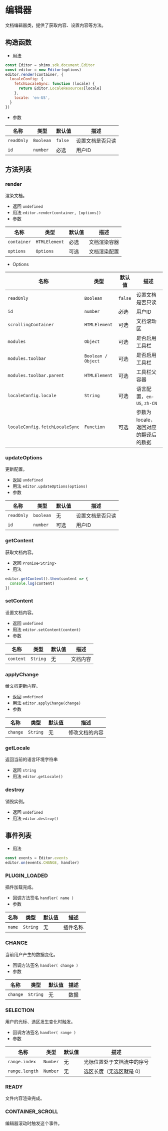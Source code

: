 # 编辑器

文档编辑器类，提供了获取内容、设置内容等方法。

## 构造函数

* 用法

```js
const Editor = shimo.sdk.document.Editor
const editor = new Editor(options)
editor.render(container, {
  localeConfig: {
    fetchLocaleSync: function (locale) {
      return Editor.LocaleResources[locale]
    },
    locale: 'en-US',
  }
})
```

* 参数

| 名称               | 类型      | 默认值  | 描述             |
| ------------------ | --------- | ------- | ---------------- |
| `readOnly` | `Boolean` | `false` | 设置文档是否只读 |
| `id`| `number`      | 必选     | 用户ID     |

## 方法列表

### render

渲染文档。

* 返回 `undefined`
* 用法 `editor.render(container, [options])`
* 参数

| 名称                | 类型          | 默认值 | 描述         |
| ------------------- | ------------- | ------ | ------------ |
| `container`         | `HTMLElement`      | 必选     | 文档渲染容器     |
| `options`         | `Options`      | 可选     | 文档渲染配置     |

* Options

| 名称                | 类型          | 默认值 | 描述         |
| ------------------- | ------------- | ------ | ------------ |
| `readOnly` | `Boolean` | `false` | 设置文档是否只读 |
| `id`| `number`      | 必选     | 用户ID     |
| `scrollingContainer`| `HTMLElement`      | 可选     | 文档滚动区     |
| `modules`| `Object`      | 可选     | 是否启用工具栏     |
| `modules.toolbar`| `Boolean / Object`      | 可选     | 是否启用工具栏     |
| `modules.toolbar.parent`| `HTMLElement`      | 可选     | 工具栏父容器     |
| `localeConfig.locale`| `String`      | 可选     | 语言配置，`en-US`, `zh-CN`     |
| `localeConfig.fetchLocaleSync`| `Function`      | 可选     | 参数为locale，返回对应的翻译后的数据     |

### updateOptions

更新配置。

* 返回 `undefined`
* 用法 `editor.updateOptions(options)`
* 参数

| 名称                | 类型          | 默认值 | 描述         |
| ------------------- | ------------- | ------ | ------------ |
| `readOnly`        | `boolean`       | 无     | 设置文档是否只读 |
| `id`| `number`      | 可选     | 用户ID     |

### getContent

获取文档内容。

* 返回 `Promise<String>`
* 用法

```js
editor.getContent().then(content => {
  console.log(content)
})
```

### setContent

设置文档内容。

* 返回 `undefined`
* 用法 `editor.setContent(content)`
* 参数

| 名称            | 类型     | 默认值 | 描述                      |
| --------------- | -------- | ------ | ------------------------- |
| `content`       | `String` | 无     | 文档内容                  |

### applyChange

给文档更新内容。

* 返回 `undefined`
* 用法 `editor.applyChange(change)`
* 参数

| 名称            | 类型     | 默认值 | 描述                      |
| --------------- | -------- | ------ | ------------------------- |
| `change`       | `String` | 无     | 修改文档的内容                  |

### getLocale

返回当前的语言环境字符串

* 返回 `string`
* 用法 `editor.getLocale()`

### destroy

销毁实例。

* 返回 `undefined`
* 用法 `editor.destroy()`

## 事件列表

* 用法

```js
const events = Editor.events
editor.on(events.CHANGE, handler)
```

### PLUGIN_LOADED

插件加载完成。

* 回调方法签名 `handler( name )`
* 参数

|名称|类型|默认值|描述|
| -- | -- | -- | -- |
| `name` | `String` | 无 | 插件名称 |

### CHANGE

当前用户产生的数据变化。

* 回调方法签名 `handler( change )`
* 参数

|名称|类型|默认值|描述|
| -- | -- | -- | -- |
| `change` | `String` | 无 | 数据 |

### SELECTION

用户的光标、选区发生变化时触发。

* 回调方法签名 `handler( range )`
* 参数

|名称|类型|默认值|描述|
| -- | -- | -- | -- |
| `range.index` | `Number` | 无 | 光标位置处于文档流中的序号 |
| `range.length` | `Number` | 无 | 选区长度（无选区就是 0） |

### READY

文件内容渲染完成。

### CONTAINER_SCROLL

编辑器滚动时触发这个事件。
